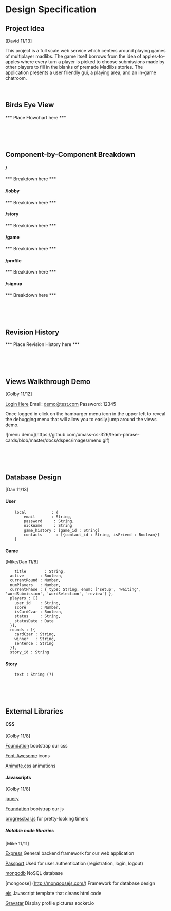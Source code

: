 # Design Specification

## Project Idea
[David 11/13]<br/>

This project is a full scale web service which centers around playing games of multiplayer madlibs. The game itself borrows from the idea of apples-to-apples where every turn a player is picked to choose submissions made by other players to fill in the blanks of premade Madlibs stories. The application presents a user friendly gui, a playing area, and an in-game chatroom.
<br><br><br>
## Birds Eye View

*** Place Flowchart here ***

<br><br><br>
## Component-by-Component Breakdown

#### /
<p>*** Breakdown here ***</p>

#### /lobby
<p>*** Breakdown here ***</p>

#### /story
<p>*** Breakdown here ***</p>

#### /game
<p>*** Breakdown here ***</p>

#### /profile
<p>*** Breakdown here ***</p>

#### /signup
<p>*** Breakdown here ***</p>


<br><br><br>
## Revision History

*** Place Revision History here ***

<br><br><br>
## Views Walkthrough Demo
[Colby 11/12]<br/>

[Login Here](https://powerful-sands-7248.herokuapp.com/) Email: demo@test.com  Password: 12345
<p>Once logged in click on the hamburger menu icon in the upper left to reveal the debugging menu that will allow you to easily jump around the views demo.</p>
![menu demo](https://github.com/umass-cs-326/team-phrase-cards/blob/master/docs/dspec/images/menu.gif)

<br><br><br>
## Database Design
[Dan 11/13]<br/>

#### User

		local	        : {
			email	    : String,
			password     : String,
			nickname     : String
			game_history : [game_id : String]
			contacts      : [{contact_id : String, isFriend : Boolean}]
		}


#### Game
[Mike/Dan 11/8]<br/>

		title        : String,
	  active       : Boolean,
	  currentRound : Number,
	  numPlayers   : Number,
	  currentPhase : { type: String, enum: ['setup', 'waiting', 'wordSubmission', 'wordSelection', 'review'] },
	  players : [{
	    user_id    : String,
	    score      : Number,
	    isCardCzar : Boolean,
	    status     : String,
	    statusDate : Date
	  }],
	  rounds : [{
	    cardCzar : String,
	    winner   : String,
	    sentence : String
	  }],
	  story_id : String



#### Story

		text : String (?)


<br><br><br>
## External Libraries

#### CSS
[Colby 11/8]<br/>

[Foundation](http://foundation.zurb.com/)
	bootstrap our css

[Font-Awesome](http://fortawesome.github.io/Font-Awesome/)
	icons

[Animate.css](http://daneden.github.io/animate.css/)
	animations


#### Javascripts
[Colby 11/8]<br/>

[jquery](http://jquery.com/)

[Foundation](http://foundation.zurb.com/)
	bootstrap our js

[progressbar.js](http://kimmobrunfeldt.github.io/progressbar.js/)
	for pretty-looking timers


##### Notable node libraries
[Mike 11/11]<br/>

[Express](http://expressjs.com/)
	General backend framework for our web application

[Passport](http://passportjs.org/)
	Used for user authentication (registration, login, logout)

[mongodb](http://www.mongodb.org/)
	NoSQL database

[mongoose] (http://mongoosejs.com/)
	Framework for database design

[ejs](http://www.embeddedjs.com/)
	Javascript template that cleans html code

[Gravatar](https://en.gravatar.com/)
	Display profile pictures socket.io

